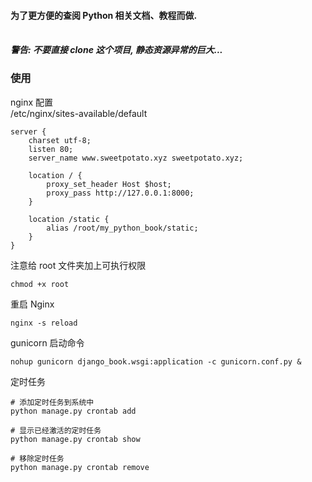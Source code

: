 #### 为了更方便的查阅 Python 相关文档、教程而做.
<br>
 <i><b>警告: 不要直接 clone 这个项目, 静态资源异常的巨大...</b></i> 

### 使用

nginx 配置<br>
/etc/nginx/sites-available/default
```
server {
    charset utf-8;
    listen 80;
    server_name www.sweetpotato.xyz sweetpotato.xyz;
    
    location / {
        proxy_set_header Host $host;
        proxy_pass http://127.0.0.1:8000;
    }

    location /static {
        alias /root/my_python_book/static;
    }
}
```

注意给 root 文件夹加上可执行权限
```
chmod +x root
```
重启 Nginx
```
nginx -s reload
```

gunicorn 启动命令
```
nohup gunicorn django_book.wsgi:application -c gunicorn.conf.py &
```

定时任务
```
# 添加定时任务到系统中
python manage.py crontab add

# 显示已经激活的定时任务
python manage.py crontab show

# 移除定时任务
python manage.py crontab remove
```
